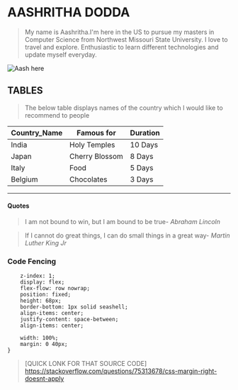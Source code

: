 # AASHRITHA DODDA
> My name is Aashritha.I'm here in the US to pursue my masters in Computer Science from Northwest Missouri State University. I love to travel and explore. Enthusiastic to learn different technologies and update myself everyday.

![Aash here](https://user-images.githubusercontent.com/123049325/215919924-09d64d1f-44f4-4110-b9e5-55eab5257d4b.jpeg)

## TABLES

> The below table displays names of the country which I would like to recommend to people


|Country_Name|Famous for|Duration|
|---|---|---|
|India|Holy Temples|10 Days|
|Japan|Cherry Blossom|8 Days|
|Italy|Food|5 Days|
|Belgium|Chocolates|3 Days|
 
 ---
 
 #### Quotes
 
> I am not bound to win, but I am bound to be true- *Abraham Lincoln*

> If I cannot do great things, I can do small things in a great way- *Martin Luther King Jr*


### Code Fencing
~~~.header {
    z-index: 1;
    display: flex;
    flex-flow: row nowrap;
    position: fixed;
    height: 68px;
    border-bottom: 1px solid seashell;
    align-items: center;
    justify-content: space-between;
    align-items: center;
    
    width: 100%;
    margin: 0 40px;
}
~~~

> [QUICK LONK FOR THAT SOURCE CODE]  
> https://stackoverflow.com/questions/75313678/css-margin-right-doesnt-apply

